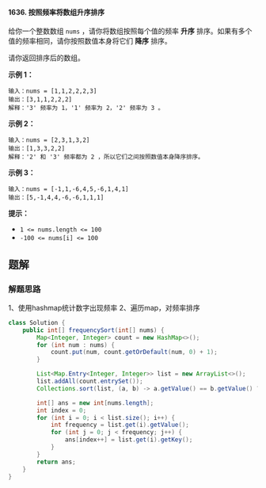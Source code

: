 #### 1636. 按照频率将数组升序排序

给你一个整数数组 `nums` ，请你将数组按照每个值的频率 **升序** 排序。如果有多个值的频率相同，请你按照数值本身将它们 **降序** 排序。 

请你返回排序后的数组。

**示例 1：**

```shell
输入：nums = [1,1,2,2,2,3]
输出：[3,1,1,2,2,2]
解释：'3' 频率为 1，'1' 频率为 2，'2' 频率为 3 。
```

**示例 2：**

```shell
输入：nums = [2,3,1,3,2]
输出：[1,3,3,2,2]
解释：'2' 和 '3' 频率都为 2 ，所以它们之间按照数值本身降序排序。
```

**示例 3：**

```shell
输入：nums = [-1,1,-6,4,5,-6,1,4,1]
输出：[5,-1,4,4,-6,-6,1,1,1]
```

**提示：**

- `1 <= nums.length <= 100`
- `-100 <= nums[i] <= 100`

## 题解

### 解题思路

1、使用hashmap统计数字出现频率
2、遍历map，对频率排序

```java
class Solution {
    public int[] frequencySort(int[] nums) {
        Map<Integer, Integer> count = new HashMap<>();
        for (int num : nums) {
            count.put(num, count.getOrDefault(num, 0) + 1);
        }

        List<Map.Entry<Integer, Integer>> list = new ArrayList<>();
        list.addAll(count.entrySet());
        Collections.sort(list, (a, b) -> a.getValue() == b.getValue() ? b.getKey() - a.getKey() : a.getValue() - b.getValue());

        int[] ans = new int[nums.length];
        int index = 0;
        for (int i = 0; i < list.size(); i++) {
            int frequency = list.get(i).getValue();
            for (int j = 0; j < frequency; j++) {
                ans[index++] = list.get(i).getKey();
            }
        }
        return ans;
    }
}
```

